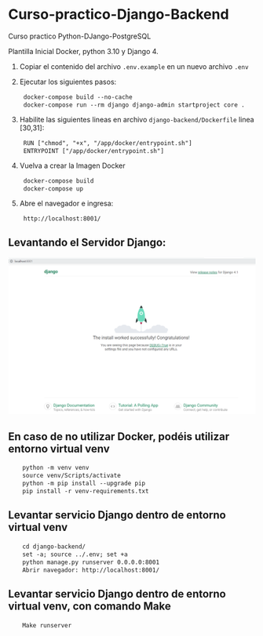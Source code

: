 # Curso-practico-Django-Backend
Curso practico Python-DJango-PostgreSQL

Plantilla Inicial Docker, python 3.10 y Django 4.

1. Copiar el contenido del archivo `.env.example` en un nuevo archivo `.env`

2. Ejecutar los siguientes pasos:

        docker-compose build --no-cache
        docker-compose run --rm django django-admin startproject core .

3. Habilite las siguientes lineas en archivo `django-backend/Dockerfile` linea [30,31]:

        RUN ["chmod", "+x", "/app/docker/entrypoint.sh"]
        ENTRYPOINT ["/app/docker/entrypoint.sh"]

4. Vuelva a crear la Imagen Docker

        docker-compose build
        docker-compose up

5. Abre el navegador e ingresa:

        http://localhost:8001/

## Levantando el Servidor Django:

![Optional Text](./capturas/run-server-django.PNG)


## En caso de no utilizar Docker, podéis utilizar entorno virtual venv

        python -m venv venv
        source venv/Scripts/activate
        python -m pip install --upgrade pip
        pip install -r venv-requirements.txt

## Levantar servicio Django dentro de entorno virtual venv
        cd django-backend/
        set -a; source ../.env; set +a
        python manage.py runserver 0.0.0.0:8001
        Abrir navegador: http://localhost:8001/

## Levantar servicio Django dentro de entorno virtual venv, con comando Make
        Make runserver
